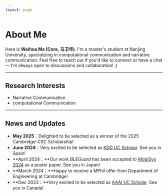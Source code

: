 ```yaml
---
layout: page
---
```


# About Me
Here is **Weihua Ma (Cora, 马卫华)**.
I'm a master's student at Nanjing University, specializing in computational communication and narrative communication. Feel free to reach out if you'd like to connect or have a chat — I'm always open to discussions and collaboration! :)

---

## Research Interests

- Narrative Communication
- computational Communication


---

## News and Updates

- **May 2025**：Delighted to be selected as a winner of the 2025 Cambridge-CSC Scholarship!
- **June 2024**：Very excited to be selected as [KDD UC Scholar](https://kdd2024.kdd.org/undergraduate-consortium/). See you in Spain!
- **April 2024：**Our work *BLEGuard* has been accepted to [MobiSys 2024](https://www.sigmobile.org/mobisys/2024/) as a poster paper. See you in Japan!
- **March 2024：**Happy to receive a MPhil offer from Department of Engineering at Cambridge!
- **Dec 2023：**Very excited to be selected as [AAAI UC Scholar](https://aaai.org/aaai-conference/undergraduate-consortium-program/). See you in Canada!



